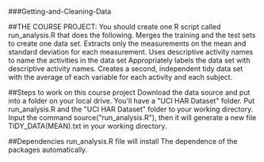 ###Getting-and-Cleaning-Data

##THE COURSE PROJECT:
You should create one R script called run_analysis.R that does the following.
    Merges the training and the test sets to create one data set.
    Extracts only the measurements on the mean and standard deviation for each measurement.
    Uses descriptive activity names to name the activities in the data set
    Appropriately labels the data set with descriptive activity names.
    Creates a second, independent tidy data set with the average of each variable for each activity and each subject.

##Steps to work on this course project
    Download the data source and put into a folder on your local drive. You'll have a "UCI HAR Dataset" folder.
    Put run_analysis.R and the "UCI HAR Dataset" folder to your working directory.    
    Input the command source("run_analysis.R"), then it will generate a new file TIDY_DATA(MEAN).txt in your working directory.

##Dependencies
run_analysis.R file will install The dependence of the packages automatically. 

